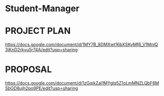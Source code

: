 # Student-Manager

# PROJECT PLAN 
https://docs.google.com/document/d/1MY7B_8DMXwt16bXSKyMf6_V1MnlQ3jKnD2rkyu5r74A/edit?usp=sharing

# PROPOSAL
https://docs.google.com/document/d/1zGqikZal1MYglq5Z1oLmMNZLQbF6MSbGD8ujh2po9PE/edit?usp=sharing